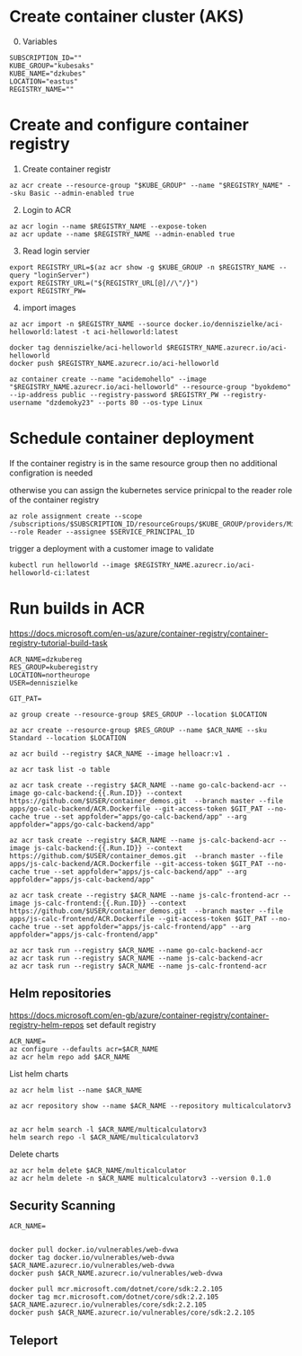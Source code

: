 # Create container cluster (AKS)

0. Variables
```
SUBSCRIPTION_ID=""
KUBE_GROUP="kubesaks"
KUBE_NAME="dzkubes"
LOCATION="eastus"
REGISTRY_NAME=""
```

# Create and configure container registry

1. Create container registr
```
az acr create --resource-group "$KUBE_GROUP" --name "$REGISTRY_NAME" --sku Basic --admin-enabled true
```

2. Login to ACR
```
az acr login --name $REGISTRY_NAME --expose-token
az acr update --name $REGISTRY_NAME --admin-enabled true
```

3. Read login servier
```
export REGISTRY_URL=$(az acr show -g $KUBE_GROUP -n $REGISTRY_NAME --query "loginServer")
export REGISTRY_URL=("${REGISTRY_URL[@]//\"/}")
export REGISTRY_PW=
```

4. import images
```
az acr import -n $REGISTRY_NAME --source docker.io/denniszielke/aci-helloworld:latest -t aci-helloworld:latest

docker tag denniszielke/aci-helloworld $REGISTRY_NAME.azurecr.io/aci-helloworld
docker push $REGISTRY_NAME.azurecr.io/aci-helloworld

az container create --name "acidemohello" --image "$REGISTRY_NAME.azurecr.io/aci-helloworld" --resource-group "byokdemo" --ip-address public --registry-password $REGISTRY_PW --registry-username "dzdemoky23" --ports 80 --os-type Linux
```

# Schedule container deployment

If the container registry is in the same resource group then no additional configration is needed

otherwise you can assign the kubernetes service prinicpal to the reader role of the container registry
```
az role assignment create --scope /subscriptions/$SUBSCRIPTION_ID/resourceGroups/$KUBE_GROUP/providers/Microsoft.ContainerRegistry/registries/$REGISTRY_NAME --role Reader --assignee $SERVICE_PRINCIPAL_ID
```

trigger a deployment with a customer image to validate

```
kubectl run helloworld --image $REGISTRY_NAME.azurecr.io/aci-helloworld-ci:latest
```

# Run builds in ACR

https://docs.microsoft.com/en-us/azure/container-registry/container-registry-tutorial-build-task

```
ACR_NAME=dzkubereg
RES_GROUP=kuberegistry
LOCATION=northeurope
USER=denniszielke

GIT_PAT=

az group create --resource-group $RES_GROUP --location $LOCATION

az acr create --resource-group $RES_GROUP --name $ACR_NAME --sku Standard --location $LOCATION

az acr build --registry $ACR_NAME --image helloacr:v1 .

az acr task list -o table

az acr task create --registry $ACR_NAME --name go-calc-backend-acr --image go-calc-backend:{{.Run.ID}} --context https://github.com/$USER/container_demos.git  --branch master --file apps/go-calc-backend/ACR.Dockerfile --git-access-token $GIT_PAT --no-cache true --set appfolder="apps/go-calc-backend/app" --arg appfolder="apps/go-calc-backend/app"

az acr task create --registry $ACR_NAME --name js-calc-backend-acr --image js-calc-backend:{{.Run.ID}} --context https://github.com/$USER/container_demos.git  --branch master --file apps/js-calc-backend/ACR.Dockerfile --git-access-token $GIT_PAT --no-cache true --set appfolder="apps/js-calc-backend/app" --arg appfolder="apps/js-calc-backend/app"

az acr task create --registry $ACR_NAME --name js-calc-frontend-acr --image js-calc-frontend:{{.Run.ID}} --context https://github.com/$USER/container_demos.git  --branch master --file apps/js-calc-frontend/ACR.Dockerfile --git-access-token $GIT_PAT --no-cache true --set appfolder="apps/js-calc-frontend/app" --arg appfolder="apps/js-calc-frontend/app"

az acr task run --registry $ACR_NAME --name go-calc-backend-acr
az acr task run --registry $ACR_NAME --name js-calc-backend-acr
az acr task run --registry $ACR_NAME --name js-calc-frontend-acr

```

## Helm repositories

https://docs.microsoft.com/en-gb/azure/container-registry/container-registry-helm-repos
set default registry
```
ACR_NAME=
az configure --defaults acr=$ACR_NAME
az acr helm repo add $ACR_NAME
```

List helm charts
```
az acr helm list --name $ACR_NAME

az acr repository show --name $ACR_NAME --repository multicalculatorv3


az acr helm search -l $ACR_NAME/multicalculatorv3
helm search repo -l $ACR_NAME/multicalculatorv3

```

Delete charts
```
az acr helm delete $ACR_NAME/multicalculator
az acr helm delete -n $ACR_NAME multicalculatorv3 --version 0.1.0
```

## Security Scanning

```
ACR_NAME=


docker pull docker.io/vulnerables/web-dvwa
docker tag docker.io/vulnerables/web-dvwa $ACR_NAME.azurecr.io/vulnerables/web-dvwa
docker push $ACR_NAME.azurecr.io/vulnerables/web-dvwa

docker pull mcr.microsoft.com/dotnet/core/sdk:2.2.105
docker tag mcr.microsoft.com/dotnet/core/sdk:2.2.105 $ACR_NAME.azurecr.io/vulnerables/core/sdk:2.2.105
docker push $ACR_NAME.azurecr.io/vulnerables/core/sdk:2.2.105
```

## Teleport

